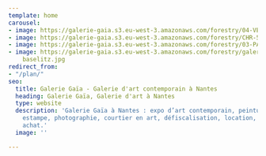 ```yaml
---
template: home
carousel:
- image: https://galerie-gaia.s3.eu-west-3.amazonaws.com/forestry/04-VER-CLA-FLO-OPUS-2_2019_jacques-le-brusq_galerie-gaia.jpg
- image: https://galerie-gaia.s3.eu-west-3.amazonaws.com/forestry/CHR-5390-BR-PAY-FLO_2015_jacques-le-brusq_galerie-gaia.jpg
- image: https://galerie-gaia.s3.eu-west-3.amazonaws.com/forestry/03-PAY-VE-FON_2019_jacques-le-brusq_galerie-gaia.jpg
- image: https://galerie-gaia.s3.eu-west-3.amazonaws.com/forestry/galerie-gaia-georg
    baselitz.jpg
redirect_from:
- "/plan/"
seo:
  title: Galerie Gaïa - Galerie d'art contemporain à Nantes
  heading: Galerie Gaïa, Galerie d'art à Nantes
  type: website
  description: 'Galerie Gaïa à Nantes : expo d’art contemporain, peinture, sculpture,
    estampe, photographie, courtier en art, défiscalisation, location, prêt avant
    achat.'
  image: ''

---
```

